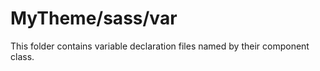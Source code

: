 # MyTheme/sass/var

This folder contains variable declaration files named by their component class.
